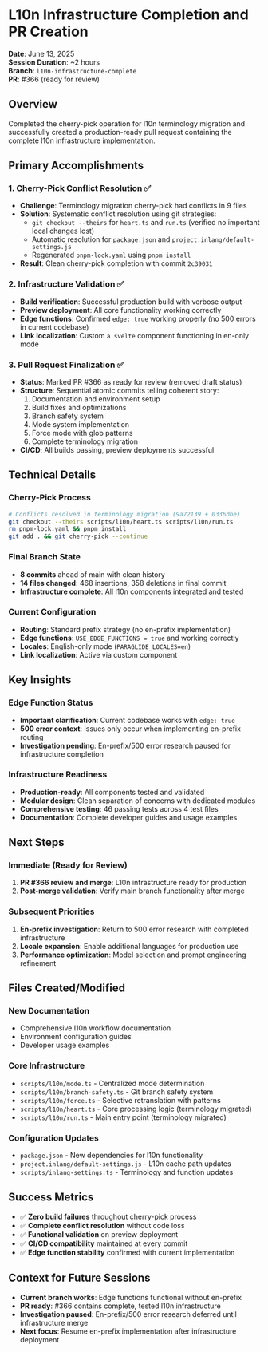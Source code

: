 # L10n Infrastructure Completion and PR Creation

**Date**: June 13, 2025  
**Session Duration**: ~2 hours  
**Branch**: `l10n-infrastructure-complete`  
**PR**: #366 (ready for review)

## Overview

Completed the cherry-pick operation for l10n terminology migration and successfully created a production-ready pull request containing the complete l10n infrastructure implementation.

## Primary Accomplishments

### 1. Cherry-Pick Conflict Resolution ✅
- **Challenge**: Terminology migration cherry-pick had conflicts in 9 files
- **Solution**: Systematic conflict resolution using git strategies:
  - `git checkout --theirs` for `heart.ts` and `run.ts` (verified no important local changes lost)
  - Automatic resolution for `package.json` and `project.inlang/default-settings.js`
  - Regenerated `pnpm-lock.yaml` using `pnpm install`
- **Result**: Clean cherry-pick completion with commit `2c39031`

### 2. Infrastructure Validation ✅
- **Build verification**: Successful production build with verbose output
- **Preview deployment**: All core functionality working correctly
- **Edge functions**: Confirmed `edge: true` working properly (no 500 errors in current codebase)
- **Link localization**: Custom `a.svelte` component functioning in en-only mode

### 3. Pull Request Finalization ✅
- **Status**: Marked PR #366 as ready for review (removed draft status)
- **Structure**: Sequential atomic commits telling coherent story:
  1. Documentation and environment setup
  2. Build fixes and optimizations
  3. Branch safety system
  4. Mode system implementation
  5. Force mode with glob patterns
  6. Complete terminology migration
- **CI/CD**: All builds passing, preview deployments successful

## Technical Details

### Cherry-Pick Process
```bash
# Conflicts resolved in terminology migration (9a72139 + 0336dbe)
git checkout --theirs scripts/l10n/heart.ts scripts/l10n/run.ts
rm pnpm-lock.yaml && pnpm install
git add . && git cherry-pick --continue
```

### Final Branch State
- **8 commits** ahead of main with clean history
- **14 files changed**: 468 insertions, 358 deletions in final commit
- **Infrastructure complete**: All l10n components integrated and tested

### Current Configuration
- **Routing**: Standard prefix strategy (no en-prefix implementation)
- **Edge functions**: `USE_EDGE_FUNCTIONS = true` and working correctly
- **Locales**: English-only mode (`PARAGLIDE_LOCALES=en`)
- **Link localization**: Active via custom component

## Key Insights

### Edge Function Status
- **Important clarification**: Current codebase works with `edge: true`
- **500 error context**: Issues only occur when implementing en-prefix routing
- **Investigation pending**: En-prefix/500 error research paused for infrastructure completion

### Infrastructure Readiness
- **Production-ready**: All components tested and validated
- **Modular design**: Clean separation of concerns with dedicated modules
- **Comprehensive testing**: 46 passing tests across 4 test files
- **Documentation**: Complete developer guides and usage examples

## Next Steps

### Immediate (Ready for Review)
1. **PR #366 review and merge**: L10n infrastructure ready for production
2. **Post-merge validation**: Verify main branch functionality after merge

### Subsequent Priorities
1. **En-prefix investigation**: Return to 500 error research with completed infrastructure
2. **Locale expansion**: Enable additional languages for production use
3. **Performance optimization**: Model selection and prompt engineering refinement

## Files Created/Modified

### New Documentation
- Comprehensive l10n workflow documentation
- Environment configuration guides
- Developer usage examples

### Core Infrastructure
- `scripts/l10n/mode.ts` - Centralized mode determination
- `scripts/l10n/branch-safety.ts` - Git branch safety system
- `scripts/l10n/force.ts` - Selective retranslation with patterns
- `scripts/l10n/heart.ts` - Core processing logic (terminology migrated)
- `scripts/l10n/run.ts` - Main entry point (terminology migrated)

### Configuration Updates
- `package.json` - New dependencies for l10n functionality
- `project.inlang/default-settings.js` - L10n cache path updates
- `scripts/inlang-settings.ts` - Terminology and function updates

## Success Metrics

- ✅ **Zero build failures** throughout cherry-pick process
- ✅ **Complete conflict resolution** without code loss
- ✅ **Functional validation** on preview deployment
- ✅ **CI/CD compatibility** maintained at every commit
- ✅ **Edge function stability** confirmed with current implementation

## Context for Future Sessions

- **Current branch works**: Edge functions functional without en-prefix
- **PR ready**: #366 contains complete, tested l10n infrastructure
- **Investigation paused**: En-prefix/500 error research deferred until infrastructure merge
- **Next focus**: Resume en-prefix implementation after infrastructure deployment